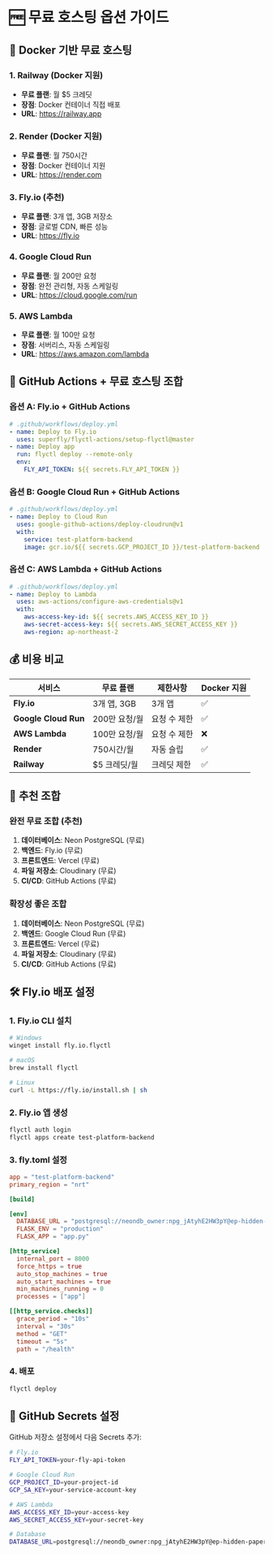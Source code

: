 # 🆓 무료 호스팅 옵션 가이드

## 🐳 Docker 기반 무료 호스팅

### 1. **Railway (Docker 지원)**
- **무료 플랜**: 월 $5 크레딧
- **장점**: Docker 컨테이너 직접 배포
- **URL**: https://railway.app

### 2. **Render (Docker 지원)**
- **무료 플랜**: 월 750시간
- **장점**: Docker 컨테이너 지원
- **URL**: https://render.com

### 3. **Fly.io (추천)**
- **무료 플랜**: 3개 앱, 3GB 저장소
- **장점**: 글로벌 CDN, 빠른 성능
- **URL**: https://fly.io

### 4. **Google Cloud Run**
- **무료 플랜**: 월 200만 요청
- **장점**: 완전 관리형, 자동 스케일링
- **URL**: https://cloud.google.com/run

### 5. **AWS Lambda**
- **무료 플랜**: 월 100만 요청
- **장점**: 서버리스, 자동 스케일링
- **URL**: https://aws.amazon.com/lambda

## 🚀 GitHub Actions + 무료 호스팅 조합

### 옵션 A: Fly.io + GitHub Actions
```yaml
# .github/workflows/deploy.yml
- name: Deploy to Fly.io
  uses: superfly/flyctl-actions/setup-flyctl@master
- name: Deploy app
  run: flyctl deploy --remote-only
  env:
    FLY_API_TOKEN: ${{ secrets.FLY_API_TOKEN }}
```

### 옵션 B: Google Cloud Run + GitHub Actions
```yaml
# .github/workflows/deploy.yml
- name: Deploy to Cloud Run
  uses: google-github-actions/deploy-cloudrun@v1
  with:
    service: test-platform-backend
    image: gcr.io/${{ secrets.GCP_PROJECT_ID }}/test-platform-backend
```

### 옵션 C: AWS Lambda + GitHub Actions
```yaml
# .github/workflows/deploy.yml
- name: Deploy to Lambda
  uses: aws-actions/configure-aws-credentials@v1
  with:
    aws-access-key-id: ${{ secrets.AWS_ACCESS_KEY_ID }}
    aws-secret-access-key: ${{ secrets.AWS_SECRET_ACCESS_KEY }}
    aws-region: ap-northeast-2
```

## 💰 비용 비교

| 서비스 | 무료 플랜 | 제한사항 | Docker 지원 |
|--------|-----------|----------|-------------|
| **Fly.io** | 3개 앱, 3GB | 3개 앱 | ✅ |
| **Google Cloud Run** | 200만 요청/월 | 요청 수 제한 | ✅ |
| **AWS Lambda** | 100만 요청/월 | 요청 수 제한 | ❌ |
| **Render** | 750시간/월 | 자동 슬립 | ✅ |
| **Railway** | $5 크레딧/월 | 크레딧 제한 | ✅ |

## 🎯 추천 조합

### **완전 무료 조합 (추천)**
1. **데이터베이스**: Neon PostgreSQL (무료)
2. **백엔드**: Fly.io (무료)
3. **프론트엔드**: Vercel (무료)
4. **파일 저장소**: Cloudinary (무료)
5. **CI/CD**: GitHub Actions (무료)

### **확장성 좋은 조합**
1. **데이터베이스**: Neon PostgreSQL (무료)
2. **백엔드**: Google Cloud Run (무료)
3. **프론트엔드**: Vercel (무료)
4. **파일 저장소**: Cloudinary (무료)
5. **CI/CD**: GitHub Actions (무료)

## 🛠️ Fly.io 배포 설정

### 1. Fly.io CLI 설치
```bash
# Windows
winget install fly.io.flyctl

# macOS
brew install flyctl

# Linux
curl -L https://fly.io/install.sh | sh
```

### 2. Fly.io 앱 생성
```bash
flyctl auth login
flyctl apps create test-platform-backend
```

### 3. fly.toml 설정
```toml
app = "test-platform-backend"
primary_region = "nrt"

[build]

[env]
  DATABASE_URL = "postgresql://neondb_owner:npg_jAtyhE2HW3pY@ep-hidden-paper-a1iuh28r-pooler.ap-southeast-1.aws.neon.tech/neondb?sslmode=require&channel_binding=require"
  FLASK_ENV = "production"
  FLASK_APP = "app.py"

[http_service]
  internal_port = 8000
  force_https = true
  auto_stop_machines = true
  auto_start_machines = true
  min_machines_running = 0
  processes = ["app"]

[[http_service.checks]]
  grace_period = "10s"
  interval = "30s"
  method = "GET"
  timeout = "5s"
  path = "/health"
```

### 4. 배포
```bash
flyctl deploy
```

## 🔧 GitHub Secrets 설정

GitHub 저장소 설정에서 다음 Secrets 추가:

```bash
# Fly.io
FLY_API_TOKEN=your-fly-api-token

# Google Cloud Run
GCP_PROJECT_ID=your-project-id
GCP_SA_KEY=your-service-account-key

# AWS Lambda
AWS_ACCESS_KEY_ID=your-access-key
AWS_SECRET_ACCESS_KEY=your-secret-key

# Database
DATABASE_URL=postgresql://neondb_owner:npg_jAtyhE2HW3pY@ep-hidden-paper-a1iuh28r-pooler.ap-southeast-1.aws.neon.tech/neondb?sslmode=require&channel_binding=require
``` 